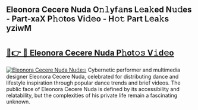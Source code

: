 ## Eleonora Cecere Nuda O𝚗𝚕yf𝚊ns L𝚎a𝚔ed N𝚞𝚍es - Part-xaX P𝚑𝚘tos Vi𝚍𝚎o - H𝚘𝚝 Part L𝚎a𝚔s yziwM

# <h2><a href="http://kfdio3.oniu.top/?m=Eleonora+Cecere+Nuda">🔗👉 🔴 Eleonora Cecere Nuda P𝚑ot𝚘𝚜 V𝚒d𝚎o</a></h2>

[![Eleonora Cecere Nuda Nu𝚍e𝚜](https://i.imgur.com/0qMVB7G.gif)](http://kfdio3.oniu.top/?m=Eleonora+Cecere+Nuda)
Cybernetic performer and multimedia designer Eleonora Cecere Nuda, celebrated for distributing dance and lifestyle inspiration through popular dance trends and brief videos. The public face of Eleonora Cecere Nuda is defined by its accessibility and relatability, but the complexities of his private life remain a fascinating unknown.  

